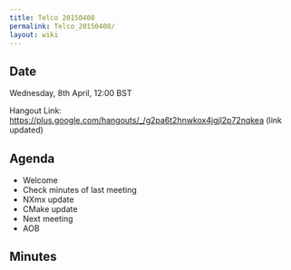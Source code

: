 ```yaml
---
title: Telco 20150408
permalink: Telco_20150408/
layout: wiki
---
```


Date
----

Wednesday, 8th April, 12:00 BST

Hangout Link:
<https://plus.google.com/hangouts/_/g2pa6t2hnwkox4jgjl2p72nqkea> (link
updated)

Agenda
------

-   Welcome
-   Check minutes of last meeting
-   NXmx update
-   CMake update
-   Next meeting
-   AOB

Minutes
-------
